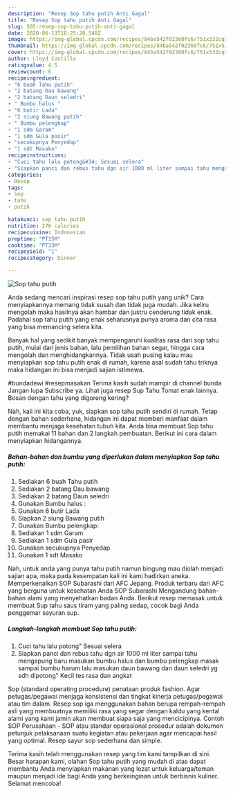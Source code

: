 ```yaml
---
description: "Resep Sop tahu putih Anti Gagal"
title: "Resep Sop tahu putih Anti Gagal"
slug: 505-resep-sop-tahu-putih-anti-gagal
date: 2020-06-13T18:25:20.548Z
image: https://img-global.cpcdn.com/recipes/84ba542f02360fc6/751x532cq70/sop-tahu-putih-foto-resep-utama.jpg
thumbnail: https://img-global.cpcdn.com/recipes/84ba542f02360fc6/751x532cq70/sop-tahu-putih-foto-resep-utama.jpg
cover: https://img-global.cpcdn.com/recipes/84ba542f02360fc6/751x532cq70/sop-tahu-putih-foto-resep-utama.jpg
author: Lloyd Castillo
ratingvalue: 4.5
reviewcount: 6
recipeingredient:
- "6 buah Tahu putih"
- "2 batang Dau bawang"
- "2 batang Daun seledri"
- " Bumbu halus "
- "6 butir Lada"
- "2 siung Bawang putih"
- " Bumbu pelengkap"
- "1 sdm Garam"
- "1 sdm Gula pasir"
- "secukupnya Penyedap"
- "1 sdt Masako"
recipeinstructions:
- "Cuci tahu lalu potong&#34; Sesuai selera"
- "Siapkan panci dan rebus tahu dgn air 1000 ml liter sampai tahu mengapung baru masukan bumbu halus dan bumbu pelengkap masak sampai bumbu harum lalu masukan daun bawang dan daun seledri yg sdh dipotong&#34; Kecil tes rasa dan angkat"
categories:
- Resep
tags:
- sop
- tahu
- putih

katakunci: sop tahu putih 
nutrition: 276 calories
recipecuisine: Indonesian
preptime: "PT15M"
cooktime: "PT33M"
recipeyield: "1"
recipecategory: Dinner

---
```



![Sop tahu putih](https://img-global.cpcdn.com/recipes/84ba542f02360fc6/751x532cq70/sop-tahu-putih-foto-resep-utama.jpg)

Anda sedang mencari inspirasi resep sop tahu putih yang unik? Cara menyiapkannya memang tidak susah dan tidak juga mudah. Jika keliru mengolah maka hasilnya akan hambar dan justru cenderung tidak enak. Padahal sop tahu putih yang enak seharusnya punya aroma dan cita rasa yang bisa memancing selera kita.

Banyak hal yang sedikit banyak mempengaruhi kualitas rasa dari sop tahu putih, mulai dari jenis bahan, lalu pemilihan bahan segar, hingga cara mengolah dan menghidangkannya. Tidak usah pusing kalau mau menyiapkan sop tahu putih enak di rumah, karena asal sudah tahu triknya maka hidangan ini bisa menjadi sajian istimewa.

#bundadewi #resepmasakan Terima kasih sudah mampir di channel bunda Jangan lupa Subscribe ya. Lihat juga resep Sup Tahu Tomat enak lainnya. Bosan dengan tahu yang digoreng kering?


Nah, kali ini kita coba, yuk, siapkan sop tahu putih sendiri di rumah. Tetap dengan bahan sederhana, hidangan ini dapat memberi manfaat dalam membantu menjaga kesehatan tubuh kita. Anda bisa membuat Sop tahu putih memakai 11 bahan dan 2 langkah pembuatan. Berikut ini cara dalam menyiapkan hidangannya.

<!--inarticleads1-->

##### Bahan-bahan dan bumbu yang diperlukan dalam menyiapkan Sop tahu putih:

1. Sediakan 6 buah Tahu putih
1. Sediakan 2 batang Dau bawang
1. Sediakan 2 batang Daun seledri
1. Gunakan  Bumbu halus :
1. Gunakan 6 butir Lada
1. Siapkan 2 siung Bawang putih
1. Gunakan  Bumbu pelengkap:
1. Sediakan 1 sdm Garam
1. Sediakan 1 sdm Gula pasir
1. Gunakan secukupnya Penyedap
1. Gunakan 1 sdt Masako


Nah, untuk anda yang punya tahu putih namun bingung mau diolah menjadi sajian apa, maka pada kesempatan kali ini kami hadirkan aneka. Memperkenalkan SOP Subarashi dari AFC Jepang. Produk terbaru dari AFC yang berguna untuk kesehatan Anda SOP Subarashi Mengandung bahan-bahan alami yang menyehatkan badan Anda. Berikut resep memasak untuk membuat Sup tahu saus tiram yang paling sedap, cocok bagi Anda penggemar sayuran sup. 

<!--inarticleads2-->

##### Langkah-langkah membuat Sop tahu putih:

1. Cuci tahu lalu potong&#34; Sesuai selera
1. Siapkan panci dan rebus tahu dgn air 1000 ml liter sampai tahu mengapung baru masukan bumbu halus dan bumbu pelengkap masak sampai bumbu harum lalu masukan daun bawang dan daun seledri yg sdh dipotong&#34; Kecil tes rasa dan angkat


Sop (standard operating procedure) penataan produk fashion. Agar petugas/pegawai menjaga konsistensi dan tingkat kinerja petugas/pegawai atau tim dalam. Resep sop iga menggunakan bahan berupa rempah-rempah asli yang membuatnya memiliki rasa yang segar dengan kaldu yang kental alami yang kami jamin akan membuat siapa saja yang mencicipinya. Contoh SOP Perusahaan - SOP atau standar operasional prosedur adalah dokumen petunjuk pelaksanaan suatu kegiatan atau pekerjaan agar mencapai hasil yang optimal. Resep sayur sop sederhana dan simple. 

Terima kasih telah menggunakan resep yang tim kami tampilkan di sini. Besar harapan kami, olahan Sop tahu putih yang mudah di atas dapat membantu Anda menyiapkan makanan yang lezat untuk keluarga/teman maupun menjadi ide bagi Anda yang berkeinginan untuk berbisnis kuliner. Selamat mencoba!
